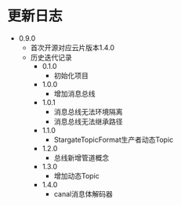 # 更新日志

+ 0.9.0
  + 首次开源对应云片版本1.4.0 
  + 历史迭代记录
    + 0.1.0
      + 初始化项目
    + 1.0.0
      + 增加消息总线
    + 1.0.1
      + 消息总线无法环境隔离
      + 消息总线无法继承路径
    + 1.1.0
      + StargateTopicFormat生产者动态Topic
    + 1.2.0
      + 总线新增管道概念
    + 1.3.0
      + 增加动态Topic
    + 1.4.0
      + canal消息体解码器
    